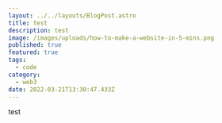 ```yaml
---
layout: ../../layouts/BlogPost.astro
title: test
description: test
image: /images/uploads/how-to-make-a-website-in-5-mins.png
published: true
featured: true
tags:
  - code
category:
  - web3
date: 2022-03-21T13:30:47.433Z
---
```

test